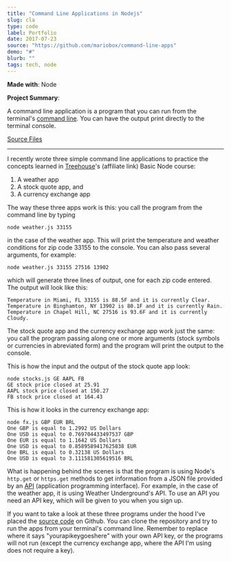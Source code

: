 ```yaml
---
title: "Command Line Applications in Nodejs"
slug: cla	
type: code
label: Portfolio
date: 2017-07-23
source: "https://github.com/mariobox/command-line-apps"
demo: "#"
blurb: ""
tags: tech, node
---
```


**Made with**: <i class="icon-nodejs"></i>Node

**Project Summary**: 

A command line application is a program that you can run from the terminal's [command line](https://www.davidbaumgold.com/tutorials/command-line/). You can have the output print directly to the terminal console.

[Source Files](https://github.com/mariobox/command-line-apps) <hr class="art" />

I recently wrote three simple command line applications to practice the concepts learned in [Treehouse](http://referrals.trhou.se/mariosanchezcarrion)'s (affiliate link) Basic Node course:
1. A weather app
2. A stock quote app, and
3. A currency exchange app

The way these three apps work is this: you call the program from the command line by typing 
<pre><code>node weather.js 33155</code></pre> 

in the case of the weather app. This will print the temperature and weather conditions for zip code 33155 to the console.  You can also pass several arguments, for example: 
<pre><code>node weather.js 33155 27516 13902</code></pre> 

which will generate three lines of output, one for each zip code entered. The output will look like this:

<pre><code>Temperature in Miami, FL 33155 is 88.5F and it is currently Clear.
Temperature in Binghamton, NY 13902 is 80.1F and it is currently Rain.
Temperature in Chapel Hill, NC 27516 is 93.6F and it is currently Cloudy.</code></pre>

The stock quote app and the currency exchange app work just the same: you call the program passing along one or more arguments (stock symbols or currencies in abreviated form) and the program will print the output to the console.

This is how the input and the output of the stock quote app look:

<pre><code>node stocks.js GE AAPL FB
GE stock price closed at 25.91
AAPL stock price closed at 150.27
FB stock price closed at 164.43</pre></code>

This is how it looks in the currency exchange app:
<pre><code>node fx.js GBP EUR BRL
One GBP is equal to 1.2992 US Dollars
One USD is equal to 0.769704433497537 GBP
One EUR is equal to 1.1642 US Dollars
One USD is equal to 0.8589589417625838 EUR
One BRL is equal to 0.32138 US Dollars
One USD is equal to 3.111581305619516 BRL
</pre></code>


What is happening behind the scenes is that the program is using Node's <code>http.get</code> or <code>https.get</code> methods to get information from a JSON file provided by an [API](https://medium.freecodecamp.org/what-is-an-api-in-english-please-b880a3214a82) (application programming interface).  For example, in the case of the weather app, it is using Weather Underground's API. To use an API you need an API key, which will be given to you when you sign up.

If you want to take a look at these three programs under the hood I've placed the [source code](https://github.com/mariobox/command-line-apps) on Github. You can clone the repository and try to run the apps from your terminal's command line. Remember to replace where it says "yourapikeygoeshere" with your own API key, or the programs will not run (except the currency exchange app, where the API I'm using does not require a key).


